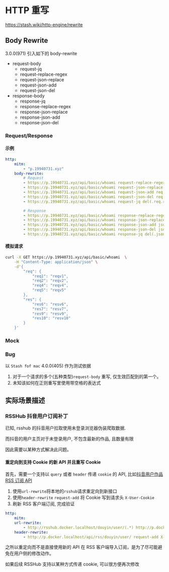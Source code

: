 # HTTP 重写

<https://stash.wiki/http-engine/rewrite>

## Body Rewrite

3.0.0(971) 引入如下的 body-rewrite

- request-body
    - request-jq
    - request-replace-regex
    - request-json-replace
    - request-json-add
    - request-json-del
- response-body
    - response-jq
    - response-replace-regex
    - response-json-replace
    - response-json-add
    - response-json-del

### Request/Response

#### 示例

```yaml
http:
    mitm:
        - "p.19940731.xyz"
    body-rewrite:
        # Request
        - https://p.19940731.xyz/api/basic/whoami request-replace-regex reqv1 request-replace-regex
        - https://p.19940731.xyz/api/basic/whoami request-json-replace req.req2 "request-json-replace"
        - https://p.19940731.xyz/api/basic/whoami request-json-add req.req3 "request-json-add"
        - https://p.19940731.xyz/api/basic/whoami request-json-del req.req4
        - https://p.19940731.xyz/api/basic/whoami request-jq del(.req.req5)

        # Response
        - https://p.19940731.xyz/api/basic/whoami response-replace-regex resv6 response-replace-regex
        - https://p.19940731.xyz/api/basic/whoami response-json-replace json.res.res7 "response-json-replace"
        - https://p.19940731.xyz/api/basic/whoami response-json-add json.res.res8 "response-json-add"
        - https://p.19940731.xyz/api/basic/whoami response-json-del json.res.res9
        - https://p.19940731.xyz/api/basic/whoami response-jq del(.json.res.res10)
```

#### 模拟请求

```bash
curl -X GET https://p.19940731.xyz/api/basic/whoami  \
    -H "Content-Type: application/json" \
    -d'{
        "req": {
            "req1": "reqv1",
            "req2": "reqv2",
            "req4": "reqv4",
            "req5": "reqv5"
        },
        "res": {
            "res6": "resv6",
            "res7": "resv7",
            "res9": "resv9",
            "res10": "resv10"        
        }
    }'
```

### Mock

### Bug

以 `Stash fof mac` 4.0.0(405) 作为测试依据

1. 对于一个请求的多个(五种类型)`request-body` 重写, 仅生效匹配到的第一个。
2. 未知该如何在正则重写里使用带空格的表达式

## 实际场景描述

### RSSHub 抖音用户订阅补丁

已知, rsshub 的抖音用户拉取使用未登录浏览器伪装爬取数据.

而抖音的用户主页对于未登录用户, 不包含最新的作品, 且数量有限

因此需要以某种方式解决此问题。

#### 重定向到支持 Cookie 的新 API 并且重写 Cookie

首先，需要一个支持以 `query` 或者 `header` 传递 `cookie` 的 API, 比如[抖音用户作品 RSS 订阅 API](https://p.19940731.xyz/redoc#tag/RSS/operation/user_api_rss_douyin_user__username__get)

1. 使用`url-rewrite`将本地的`rsshub`请求重定向到新接口
2. 使用`header-rewrite` `request-add` 将 Cookie 写到请求头 `X-User-Cookie`
3. 刷新 RSS 客户端订阅, 完成验证

```yaml
http:
    mitm:
    url-rewrite:
        - http://rsshub.docker.localhost/douyin/user/(.*) http://p.docker.localhost/api/rss/douyin/user/$1 307
    header-rewrite:
        - http://p.docker.localhost/api/rss/douyin/user/ request-add X-User-Cookie Cookies
```

之所以重定向而不是直接使用新的 API 在 RSS 客户端导入订阅，是为了尽可能避免在用户侧的修改动作。

如果后续 RSSHub 支持以某种方式传递 cookie, 可以很方便再次修改
